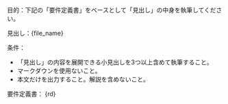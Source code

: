 目的：下記の「要件定義書」をベースとして「見出し」の中身を執筆してください。

見出し：{file_name}

条件：
- 「見出し」の内容を展開できる小見出しを3つ以上含めて執筆すること。
- マークダウンを使用ないこと。
- 本文だけを出力すること。解説を含めないこと。

要件定義書：
{rd}
